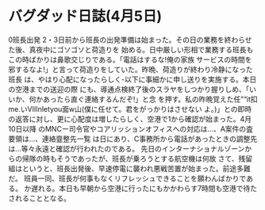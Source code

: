 # バグダッド日誌(4月5日)

0班長出発
2・3日前から班長の出発準備は始まった。その日の業務を終わらせた後、真夜中にゴソゴソと荷造りを
始める。日中厳しい形相で業務する班長もこの時ばかりは鼻歌交じりである。「電話はするな!俺の家族
サービスの時間を邪するなよ!」と言って荷造りをしていた。昨晩、荷造りが終わり冷静になった班長
は、やはり心配になったらしく-以下に事細かに申し送りを実施する。本日の空港までの送迎の際
にも、導通点検終了後のスラヤをしつかり握りしめ、「いいか、何かあったら直ぐ連絡するんだぞ!」と念
を押す。私の昨晩覚えた任”“it扣me.いⅧnletyou面w山(僕に任せて。君をがっかりはさせない
よ。)」との即時の返答に対し、更に心配度は増したらしく、空港で1から確認が始まった。4月10日以降
のMNCー司令官やコアリッションオフィスへの対応は…、A案件の査要領は…、連絡韲整先一覧
は日にあり、C事務所から電話があったときの調整先は…等々永遠と確認が行われたのである。
先日のインターナショナルゾーンからの帰隊の時もそうであったが、班長が乗ろうとする航空機は何故
さて、残留組はというと、班長出発後、早速停電に襲われ悪戦苦置が始まった。前途多難だ。
班員一同、班長が何事もなくリフレッシュできることを願わんばかりである。
か遅れる。本日も早朝から空港に行ったにもかかわらす7時間も空港で待たされることとなる。
